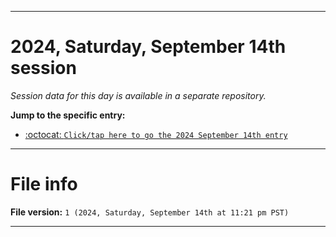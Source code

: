 
***

# 2024, Saturday, September 14th session

_Session data for this day is available in a separate repository._

**Jump to the specific entry:**

- [:octocat: `Click/tap here to go the 2024 September 14th entry`](https://github.com/seanpm2001/SeansLifeArchive_Images_TinyTower_Y2024/tree/SeansLifeArchive_Images_TinyTower_Y2024_Main-dev/2024/09_September/14/)

***

# File info

**File version:** `1 (2024, Saturday, September 14th at 11:21 pm PST)`

***
